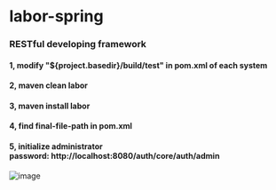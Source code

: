 # labor-spring
### RESTful developing framework
#### 1, modify "<directory>${project.basedir}/build/test</directory>" in pom.xml of each system 
#### 2, maven clean labor
#### 3, maven install labor
#### 4, find final-file-path in pom.xml
#### 5, initialize administrator password: http://localhost:8080/auth/core/auth/admin


![image](https://raw.githubusercontent.com/2yang2simple/labor-spring/master/readme/arch.png)


